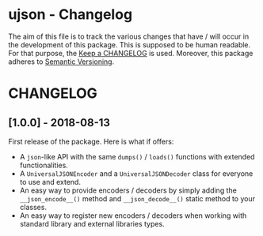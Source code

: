 # ujson - Changelog #

The aim of this file is to track the various changes that have / will occur in the development of this package. This is supposed to be human readable. For that purpose, the [Keep a CHANGELOG](https://keepachangelog.com/en/1.0.0/) is used. Moreover, this package adheres to [Semantic Versioning](http://semver.org/).

# CHANGELOG

## [1.0.0] - 2018-08-13

First release of the package. Here is what if offers:
* A `json`-like API with the same `dumps()` / `loads()` functions with extended functionalities.
* A `UniversalJSONEncoder` and a `UniversalJSONDecoder` class for everyone to use and extend.
* An easy way to provide encoders / decoders by simply adding the `__json_encode__()` method and `__json_decode__()` static method to your classes.
* An easy way to register new encoders / decoders when working with standard library and external libraries types.
